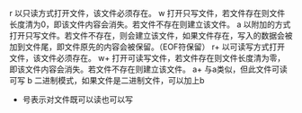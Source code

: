r	以只读方式打开文件，该文件必须存在。
w	打开只写文件，若文件存在则文件长度清为0，即该文件内容会消失。若文件不存在则建立该文件。
a	以附加的方式打开只写文件。若文件不存在，则会建立该文件，如果文件存在，写入的数据会被加到文件尾，即文件原先的内容会被保留。（EOF符保留）
r+	以可读写方式打开文件，该文件必须存在。
w+	打开可读写文件，若文件存在则文件长度清为零，即该文件内容会消失。若文件不存在则建立该文件。
a+	与a类似，但此文件可读可写
b	二进制模式，如果文件是二进制文件，可以加上b
+	号表示对文件既可以读也可以写

